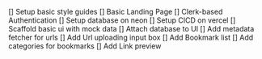 [] Setup basic style guides
[] Basic Landing Page
[] Clerk-based Authentication
[] Setup database on neon
[] Setup CICD on vercel
[] Scaffold basic ui with mock data
[] Attach database to UI
[] Add metadata fetcher for urls
[] Add Url uploading input box
[] Add Bookmark list
[] Add categories for bookmarks
[] Add Link preview
